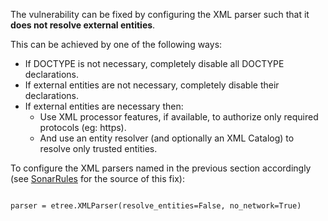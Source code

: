 The vulnerability can be fixed by configuring the XML parser such that it **does not resolve external entities**.

This can be achieved by one of the following ways:

- If DOCTYPE is not necessary, completely disable all DOCTYPE declarations.
- If external entities are not necessary, completely disable their declarations.
- If external entities are necessary then:
    - Use XML processor features, if available, to authorize only required protocols (eg: https).
    - And use an entity resolver (and optionally an XML Catalog) to resolve only trusted entities.

To configure the XML parsers named in the previous section accordingly (see [SonarRules](https://rules.sonarsource.com/python/RSPEC-2755) for the source of this fix):

<pre class="language-python line-numbers"><code>
parser = etree.XMLParser(resolve_entities=False, no_network=True)
</code></pre>
